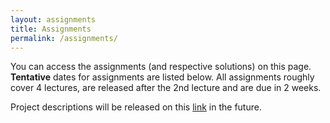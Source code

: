 ```yaml
---
layout: assignments
title: Assignments
permalink: /assignments/
---
```

You can access the assignments (and respective solutions) on this page. **Tentative** dates for assignments are listed below.
All assignments roughly cover 4 lectures, are released after the 2nd lecture and are due in 2 weeks. 

Project descriptions will be released on this [link](https://stanforddatacompressionclass.github.io/notes/projects.html) in the future. 

[//]: # (Project description can be found [here]&#40;https://stanforddatacompressionclass.github.io/notes/projects.html&#41;.)